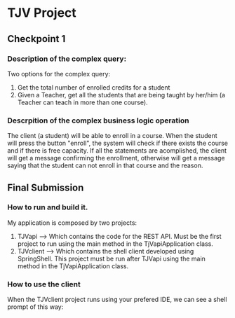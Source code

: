 # TJV Project

## Checkpoint 1
### Description of the complex query:
Two options for the complex query:
1) Get the total number of enrolled credits for a student
2) Given a Teacher, get all the students that are being taught by her/him (a Teacher can teach in more than one course).

### Descrpition of the complex business logic operation
The client (a student) will be able to enroll in a course. When the student will press the button "enroll", the system will check if there exists the course and if there is free capacity. If all the statements are acomplished, the client will get a message confirming the enrollment, otherwise will get a message saying that the student can not enroll in that course and the reason.


## Final Submission

### How to run and build it.
My application is composed by two projects:
1) TJVapi --> Which contains the code for the REST API. Must be the first project to run using the main method in the TjVapiApplication class.
2) TJVclient --> Which contains the shell client developed using SpringShell. This project must be run after TJVapi using the main method in the TjVapiApplication class.

### How to use the client
When the TJVclient project runs using your prefered IDE, we can see a shell prompt of this way:
``` shell:>
